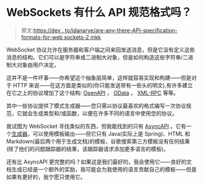 # WebSockets 有什么 API 规范格式吗？

> 原文:[https://dev . to/idanarye/are-any-there-API-specification-formats-for-web sockets-2 mkk](https://dev.to/idanarye/are-there-any-api-specification-formats-for-websockets-2mkk)

WebSocket 协议允许在服务器和客户端之间来回发送消息，但是它没有定义这些消息的结构。它们可以是字符串或二进制大对象，但是如何构造这些字符串/二进制大对象由用户决定。

这并不是一件坏事——你希望这个抽象层简单，这样就容易实现和构建——但是对于 HTTP 来说——在这方面是类似的(你只能发送带有一些头的明文),有许多建立在它之上的协议增加了这个结构: [OpenAPI](https://www.openapis.org/) ， [OData](https://www.odata.org/) ， [XML-RPC](https://en.wikipedia.org/wiki/XML-RPC) 等等。

其中一些协议提供了模式生成器——您只需以协议最喜欢的格式编写一次协议规范，它就会生成类型和/或函数，以便在许多不同的语言中使用您的协议。

我试图为 WebSocket 寻找类似的东西，但我能找到的只有 [AsyncAPI](https://www.asyncapi.com/) 。它有一个[生成器](https://github.com/asyncapi/generator)，可以使用模板输出——但它只有 Java(实际上是 Spring)、HTML 和 Markdown(最后两个用于生成文档)的模板，谷歌搜索第三方模板没有任何结果(除了他们的问题跟踪器的结果，该跟踪器请求添加更多语言的模板)。

还有比 AsyncAPI 更完整的吗？如果这是我们最好的，我会使用它——良好的文档生成已经是一个额外的奖励，我可能会为我使用的语言贡献自己的模板——但是如果有更好的，我宁愿只使用它。